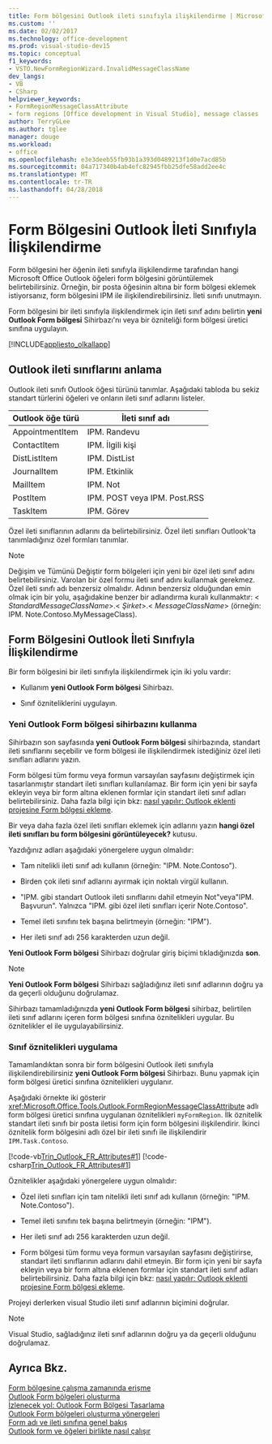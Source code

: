 ```yaml
---
title: Form bölgesini Outlook ileti sınıfıyla ilişkilendirme | Microsoft Docs
ms.custom: ''
ms.date: 02/02/2017
ms.technology: office-development
ms.prod: visual-studio-dev15
ms.topic: conceptual
f1_keywords:
- VSTO.NewFormRegionWizard.InvalidMessageClassName
dev_langs:
- VB
- CSharp
helpviewer_keywords:
- FormRegionMessageClassAttribute
- form regions [Office development in Visual Studio], message classes
author: TerryGLee
ms.author: tglee
manager: douge
ms.workload:
- office
ms.openlocfilehash: e3e3deeb55fb93b1a393d0489213f1d0e7acd85b
ms.sourcegitcommit: 04a717340b4ab4efc82945fbb25dfe58add2ee4c
ms.translationtype: MT
ms.contentlocale: tr-TR
ms.lasthandoff: 04/28/2018
---
```

# <a name="associating-a-form-region-with-an-outlook-message-class"></a>Form Bölgesini Outlook İleti Sınıfıyla İlişkilendirme
  Form bölgesini her öğenin ileti sınıfıyla ilişkilendirme tarafından hangi Microsoft Office Outlook öğeleri form bölgesini görüntülemek belirtebilirsiniz. Örneğin, bir posta öğesinin altına bir form bölgesi eklemek istiyorsanız, form bölgesini IPM ile ilişkilendirebilirsiniz. İleti sınıfı unutmayın.  
  
 Form bölgesini bir ileti sınıfıyla ilişkilendirmek için ileti sınıf adını belirtin **yeni Outlook Form bölgesi** Sihirbazı'nı veya bir özniteliği form bölgesi üretici sınıfına uygulayın.  
  
 [!INCLUDE[appliesto_olkallapp](../vsto/includes/appliesto-olkallapp-md.md)]  
  
## <a name="understanding-outlook-message-classes"></a>Outlook ileti sınıflarını anlama  
 Outlook ileti sınıfı Outlook öğesi türünü tanımlar. Aşağıdaki tabloda bu sekiz standart türlerini öğeleri ve onların ileti sınıf adlarını listeler.  
  
|Outlook öğe türü|İleti sınıf adı|  
|-----------------------|------------------------|  
|AppointmentItem|IPM. Randevu|  
|ContactItem|IPM. İlgili kişi|  
|DistListItem|IPM. DistList|  
|JournalItem|IPM. Etkinlik|  
|MailItem|IPM. Not|  
|PostItem|IPM. POST veya IPM. Post.RSS|  
|TaskItem|IPM. Görev|  
  
 Özel ileti sınıflarının adlarını da belirtebilirsiniz. Özel ileti sınıfları Outlook'ta tanımladığınız özel formları tanımlar.  
  
> [!NOTE]  
>  Değişim ve Tümünü Değiştir form bölgeleri için yeni bir özel ileti sınıf adını belirtebilirsiniz. Varolan bir özel formu ileti sınıf adını kullanmak gerekmez. Özel ileti sınıfı adı benzersiz olmalıdır. Adının benzersiz olduğundan emin olmak için bir yolu, aşağıdakine benzer bir adlandırma kuralı kullanmaktır: \< *StandardMessageClassName*>.\< *Şirket*>.\< *MessageClassName*> (örneğin: IPM. Note.Contoso.MyMessageClass).  
  
## <a name="associating-a-form-region-with-an-outlook-message-class"></a>Form Bölgesini Outlook İleti Sınıfıyla İlişkilendirme  
 Bir form bölgesini bir ileti sınıfıyla ilişkilendirmek için iki yolu vardır:  
  
-   Kullanım **yeni Outlook Form bölgesi** Sihirbazı.  
  
-   Sınıf özniteliklerini uygulayın.  
  
### <a name="using-the-new-outlook-form-region-wizard"></a>Yeni Outlook Form bölgesi sihirbazını kullanma  
 Sihirbazın son sayfasında **yeni Outlook Form bölgesi** sihirbazında, standart ileti sınıflarını seçebilir ve form bölgesi ile ilişkilendirmek istediğiniz özel ileti sınıfları adlarını yazın.  
  
 Form bölgesi tüm formu veya formun varsayılan sayfasını değiştirmek için tasarlanmıştır standart ileti sınıfları kullanılamaz. Bir form için yeni bir sayfa ekleyin veya bir form altına eklenen formlar için standart ileti sınıf adları belirtebilirsiniz. Daha fazla bilgi için bkz: [nasıl yapılır: Outlook eklenti projesine Form bölgesi ekleme](../vsto/how-to-add-a-form-region-to-an-outlook-add-in-project.md).  
  
 Bir veya daha fazla özel ileti sınıfları eklemek için adlarını yazın **hangi özel ileti sınıfları bu form bölgesini görüntüleyecek?** kutusu.  
  
 Yazdığınız adları aşağıdaki yönergelere uygun olmalıdır:  
  
-   Tam nitelikli ileti sınıf adı kullanın (örneğin: "IPM. Note.Contoso").  
  
-   Birden çok ileti sınıf adlarını ayırmak için noktalı virgül kullanın.  
  
-   "IPM. gibi standart Outlook ileti sınıflarını dahil etmeyin Not"veya"IPM. Başvurun". Yalnızca "IPM. gibi özel ileti sınıfları içerir Note.Contoso".  
  
-   Temel ileti sınıfını tek başına belirtmeyin (örneğin: "IPM").  
  
-   Her ileti sınıf adı 256 karakterden uzun değil.  
  
 **Yeni Outlook Form bölgesi** Sihirbazı doğrular giriş biçimi tıkladığınızda **son**.  
  
> [!NOTE]  
>  **Yeni Outlook Form bölgesi** Sihirbazı sağladığınız ileti sınıf adlarının doğru ya da geçerli olduğunu doğrulamaz.  
  
 Sihirbazı tamamladığınızda **yeni Outlook Form bölgesi** sihirbaz, belirtilen ileti sınıf adlarını içeren form bölgesi sınıfına öznitelikleri uygular. Bu öznitelikler el ile uygulayabilirsiniz.  
  
### <a name="applying-class-attributes"></a>Sınıf öznitelikleri uygulama  
 Tamamlandıktan sonra bir form bölgesini Outlook ileti sınıfıyla ilişkilendirebilirsiniz **yeni Outlook Form bölgesi** Sihirbazı. Bunu yapmak için form bölgesi üretici sınıfına öznitelikleri uygulanır.  
  
 Aşağıdaki örnekte iki gösterir <xref:Microsoft.Office.Tools.Outlook.FormRegionMessageClassAttribute> adlı form bölgesi üretici sınıfına uygulanan öznitelikleri `myFormRegion`. İlk öznitelik standart ileti sınıfı bir posta iletisi form için form bölgesini ilişkilendirir. İkinci öznitelik form bölgesini adlı özel bir ileti sınıfı ile ilişkilendirir `IPM.Task.Contoso`.  
  
 [!code-vb[Trin_Outlook_FR_Attributes#1](../vsto/codesnippet/VisualBasic/Trin_Outlook_FR_Attributes/FormRegion1.vb#1)]
 [!code-csharp[Trin_Outlook_FR_Attributes#1](../vsto/codesnippet/CSharp/Trin_Outlook_FR_Attributes/FormRegion1.cs#1)]  
  
 Öznitelikler aşağıdaki yönergelere uygun olmalıdır:  
  
-   Özel ileti sınıfları için tam nitelikli ileti sınıf adı kullanın (örneğin: "IPM. Note.Contoso").  
  
-   Temel ileti sınıfını tek başına belirtmeyin (örneğin: "IPM").  
  
-   Her ileti sınıf adı 256 karakterden uzun değil.  
  
-   Form bölgesi tüm formu veya formun varsayılan sayfasını değiştirirse, standart ileti sınıflarının adlarını dahil etmeyin. Bir form için yeni bir sayfa ekleyin veya bir form altına eklenen formlar için standart ileti sınıf adları belirtebilirsiniz. Daha fazla bilgi için bkz: [nasıl yapılır: Outlook eklenti projesine Form bölgesi ekleme](../vsto/how-to-add-a-form-region-to-an-outlook-add-in-project.md).  
  
 Projeyi derlerken visual Studio ileti sınıf adlarının biçimini doğrular.  
  
> [!NOTE]  
>  Visual Studio, sağladığınız ileti sınıf adlarının doğru ya da geçerli olduğunu doğrulamaz.  
  
## <a name="see-also"></a>Ayrıca Bkz.  
 [Form bölgesine çalışma zamanında erişme](../vsto/accessing-a-form-region-at-run-time.md)   
 [Outlook Form bölgeleri oluşturma](../vsto/creating-outlook-form-regions.md)   
 [İzlenecek yol: Outlook Form Bölgesi Tasarlama](../vsto/walkthrough-designing-an-outlook-form-region.md)   
 [Outlook Form bölgeleri oluşturma yönergeleri](../vsto/guidelines-for-creating-outlook-form-regions.md)   
 [Form adı ve ileti sınıfına genel bakış](http://msdn.microsoft.com/library/office/ff867629.aspx)   
 [Outlook form ve öğeleri birlikte nasıl çalışır](http://msdn.microsoft.com/library/office/ff869706.aspx)  
  
  